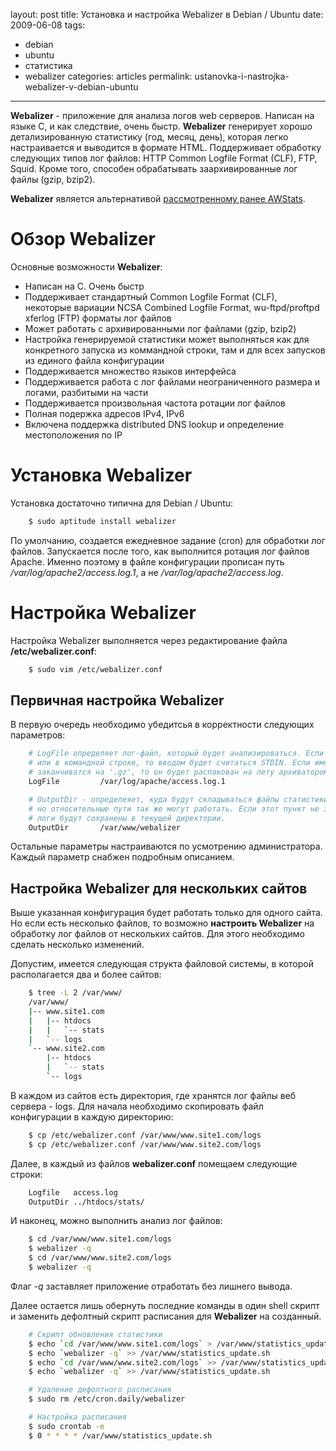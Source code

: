 layout: post
title: Установка и настройка Webalizer в Debian / Ubuntu
date: 2009-06-08
tags:
- debian
- ubuntu
- статистика
- webalizer
categories: articles
permalink: ustanovka-i-nastrojka-webalizer-v-debian-ubuntu

---

**Webalizer** - приложение для анализа логов web серверов. Написан на языке C, и как следствие, очень быстр. **Webalizer** генерирует хорошо детализированную статистику (год, месяц, день), которая легко настраивается и выводится в формате HTML.  Поддерживает обработку следующих типов лог файлов: HTTP Common Logfile Format  (CLF), FTP, Squid.  Кроме того, способен обрабатывать заархивированные лог файлы (gzip, bzip2).

**Webalizer** является альтернативой [рассмотренному ранее AWStats](http://debianworld.ru/articles/ustanovka-i-nastrojka-awstats-v-debian-lenny-50/ "Пример установки и настройки AWStats в Debian / Ubuntu##index##").

<!-- more -->

Обзор Webalizer
===============

Основные возможности **Webalizer**:

  - Написан на С. Очень быстр
  - Поддерживает стандартный Common Logfile Format (CLF), некоторые вариации NCSA Combined Logfile Format, wu-ftpd/proftpd  xferlog (FTP) форматы лог файлов
  - Может работать с архивированными лог файлами (gzip, bzip2)
  - Настройка генерируемой статистики может выполняться как для конкретного запуска из коммандной строки, там и для всех запусков из единого файла конфигурации
  - Поддерживается множество языков интерфейса
  - Поддерживается работа с лог файлами неограниченного размера и логами, разбитыми на части
  - Поддерживается произвольная частота ротации лог файлов
  - Полная подержка адресов IPv4, IPv6
  - Включена поддержка distributed DNS lookup и определение местоположения по IP

Установка Webalizer
===================

Установка достаточно типична для Debian / Ubuntu:

``` bash
    $ sudo aptitude install webalizer
```
По умолчанию, создается ежедневное задание (cron) для обработки лог файлов. Запускается после того, как выполнится ротация лог файлов Apache. Именно поэтому в файле конфигурации прописан путь */var/log/apache2/access.log.1*, а не */var/log/apache2/access.log*.

Настройка Webalizer
===================

Настройка Webalizer выполняется через редактирование файла **/etc/webalizer.conf**:

``` bash
    $ sudo vim /etc/webalizer.conf
```
Первичная настройка Webalizer
-----------------------------

В первую очередь необходимо убедитсья в корректности следующих параметров:

``` apache
    # LogFile определяет лог-файл, который будет анализироваться. Если он не задан тут,
    # или в командной строке, то вводом будет считаться STDIN. Если имя лог-файла
    # заканчиватся на '.gz', то он будет распакован на лету архиватором gzip, по мере чтения.
    LogFile         /var/log/apache/access.log.1

    # OutputDir - определеяет, куда будут складываться файлы статистики. Должен быть абсолютным,
    # но относительные пути так же могут работать. Если этот пункт не задан, то
    # логи будут сохранены в текущей директории.
    OutputDir       /var/www/webalizer
```

Остальные параметры настраиваются по усмотрению администратора. Каждый параметр снабжен подробным описанием.

Настройка Webalizer для нескольких сайтов
-----------------------------------------
Выше указанная конфигурация будет работать только для одного сайта. Но если есть несколько файлов, то возможно **настроить Webalizer** на обработку лог файлов от нескольких сайтов. Для этого необходимо сделать несколько изменений.

Допустим, имеется следующая структа файловой системы, в которой располагается два и более сайтов:

``` bash
    $ tree -L 2 /var/www/
    /var/www/
    |-- www.site1.com
    |   |-- htdocs
    |   |   `-- stats
    |   `-- logs
    `-- www.site2.com
        |-- htdocs
        |   `-- stats
        `-- logs
```
В каждом из сайтов есть директория, где хранятся лог файлы веб сервера - logs.
Для начала необходимо скопировать файл конфигурации в каждую директорию:

``` bash
    $ cp /etc/webalizer.conf /var/www/www.site1.com/logs
    $ cp /etc/webalizer.conf /var/www/www.site2.com/logs
```
Далее, в каждый из файлов **webalizer.conf** помещаем следующие строки:

``` apache
    Logfile   access.log
    OutputDir ../htdocs/stats/
```
И наконец, можно выполнить анализ лог файлов:

``` bash
    $ cd /var/www/www.site1.com/logs
    $ webalizer -q
    $ cd /var/www/www.site2.com/logs
    $ webalizer -q
```
Флаг *-q* заставляет приложение отработать без лишнего вывода.

Далее остается лишь обернуть последние команды в один shell скрипт и заменить дефолтный скрипт расписания для **Webalizer** на созданный.

``` bash
    # Скрипт обновления статистики
    $ echo `cd /var/www/www.site1.com/logs` > /var/www/statistics_update.sh
    $ echo `webalizer -q` >> /var/www/statistics_update.sh
    $ echo `cd /var/www/www.site2.com/logs` >> /var/www/statistics_update.sh
    $ echo `webalizer -q` >> /var/www/statistics_update.sh

    # Удаление дефолтного расписания
    $ sudo rm /etc/cron.daily/webalizer

    # Настройка расписания
    $ sudo crontab -e
    $ 0 * * * * /var/www/statistics_update.sh
```
